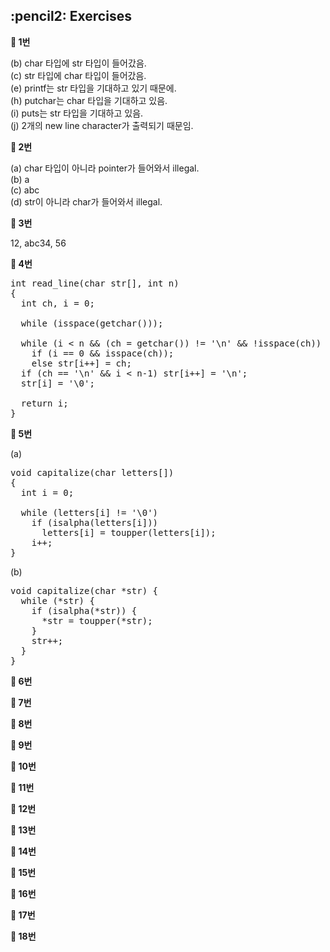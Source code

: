 <h2>:pencil2: Exercises</h2>

**:pushpin: 1번**

(b) char 타입에 str 타입이 들어갔음.<br>
(c) str 타입에 char 타입이 들어갔음.<br>
(e) printf는 str 타입을 기대하고 있기 때문에.<br>
(h) putchar는 char 타입을 기대하고 있음.<br>
(i) puts는 str 타입을 기대하고 있음.<br>
(j) 2개의 new line character가 출력되기 때문임.<br>

**:pushpin: 2번**

(a) char 타입이 아니라 pointer가 들어와서 illegal.<br>
(b) a<br>
(c) abc<br>
(d) str이 아니라 char가 들어와서 illegal.<br>

**:pushpin: 3번**

12, abc34, 56

**:pushpin: 4번**

<pre>
int read_line(char str[], int n)
{
  int ch, i = 0;
  
  while (isspace(getchar()));
  
  while (i < n && (ch = getchar()) != '\n' && !isspace(ch))
    if (i == 0 && isspace(ch));
    else str[i++] = ch;
  if (ch == '\n' && i < n-1) str[i++] = '\n';
  str[i] = '\0';
  
  return i;
}
</pre>

**:pushpin: 5번**

(a)<br>
<pre>
void capitalize(char letters[])
{
  int i = 0;

  while (letters[i] != '\0')
    if (isalpha(letters[i]))
      letters[i] = toupper(letters[i]);
    i++;
}
</pre>

(b)<br>
<pre>
void capitalize(char *str) {
  while (*str) {
    if (isalpha(*str)) {
      *str = toupper(*str);
    }
    str++;
  }
}
</pre>

**:pushpin: 6번**

**:pushpin: 7번**

**:pushpin: 8번**

**:pushpin: 9번**

**:pushpin: 10번**

**:pushpin: 11번**

**:pushpin: 12번**

**:pushpin: 13번**

**:pushpin: 14번**

**:pushpin: 15번**

**:pushpin: 16번**

**:pushpin: 17번**

**:pushpin: 18번**

